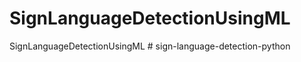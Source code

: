 # SignLanguageDetectionUsingML
SignLanguageDetectionUsingML
#   s i g n - l a n g u a g e - d e t e c t i o n - p y t h o n  
 